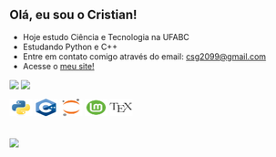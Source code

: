 ## Olá, eu sou o Cristian!

-  Hoje estudo Ciência e Tecnologia na UFABC
-  Estudando Python e C++
-  Entre em contato comigo através do email: csg2099@gmail.com
-  Acesse o [meu site!]([cristianism0.github.io](https://cristianism0.github.io/))


<div>
  <img height=200 align="center" src="https://github-readme-stats.vercel.app/api?username=cristianism0&show_icons=true&theme=dracula"/>
  <img height=200 align="center" src="https://github-readme-stats.vercel.app/api/top-langs?username=cristianism0&layout=donut&exclude_repo=cristianism0,cristianism0.github.io&card_width=320&theme=dracula"/>
</div>

<div style="display: inline_block"><br>
  <img align="center" alt="Python" height="30" width="40" src="https://raw.githubusercontent.com/devicons/devicon/master/icons/python/python-original.svg">
  <img align="center" alt="Csharp" height="30" width="40" src="https://raw.githubusercontent.com/devicons/devicon/master/icons/cplusplus/cplusplus-original.svg">
  <img align="center" alt="Jupyter" height="30" width="40" src="https://raw.githubusercontent.com/devicons/devicon/master/icons/jupyter/jupyter-original.svg">
  <img align="center" alt="LinuxMint" height="30" width="40" src="https://raw.githubusercontent.com/devicons/devicon/master/icons/linuxmint/linuxmint-original.svg">
  <img align="center" alt="LinuxMint" height="30" width="40" src="https://raw.githubusercontent.com/devicons/devicon/master/icons/tex/tex-original.svg">
</div>

#

<a href="https://www.linkedin.com/in/cristian-sales-7092212b04" target="_blank"><img src="https://img.shields.io/badge/-LinkedIn-%230077B5?style=for-the-badge&logo=linkedin&logoColor=white" target="_blank"></a> 

